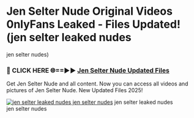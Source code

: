 # Jen Selter Nude Original Videos 0nlyFans Leaked - Files Updated! (jen selter leaked nudes<br>
jen selter nudes)

<h3>🔴 CLICK HERE 🌐==►► <a href="https://tinyurl.com/2p9ay9w9" rel="nofollow">Jen Selter Nude Updated Files</a></h3>

Get Jen Selter Nude and all content. Now you can access all videos and pictures of Jen Selter Nude. New Updated Files 2025!

[![jen selter leaked nudes<br>
jen selter nudes](https://i.imgur.com/KQgVmj3.gif)](https://tinyurl.com/2p9ay9w9)
jen selter leaked nudes<br>
jen selter nudes